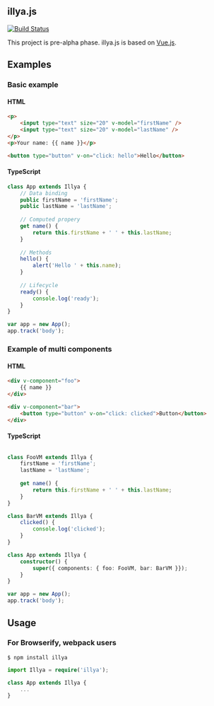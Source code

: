 illya.js
--------
[![Build Status](https://travis-ci.org/pine613/illya.svg?branch=master)](https://travis-ci.org/pine613/illya)

This project is pre-alpha phase.
illya.js is based on [Vue.js](https://github.com/yyx990803/vue).


## Examples
### Basic example
#### HTML
```html
<p>
    <input type="text" size="20" v-model="firstName" />
    <input type="text" size="20" v-model="lastName" />
</p>
<p>Your name: {{ name }}</p>

<button type="button" v-on="click: hello">Hello</button>
```

#### TypeScript
```ts
class App extends Illya {
    // Data binding
    public firstName = 'firstName';
    public lastName = 'lastName';
    
    // Computed propery
    get name() {
        return this.firstName + ' ' + this.lastName;
    }
    
    // Methods
    hello() {
        alert('Hello ' + this.name);
    }
    
    // Lifecycle
    ready() {
        console.log('ready');
    }
}

var app = new App();
app.track('body');
```

### Example of multi components
#### HTML

```html
<div v-component="foo">
    {{ name }}
</div>

<div v-component="bar">
    <button type="button" v-on="click: clicked">Button</button>
</div>
```

#### TypeScript

```ts

class FooVM extends Illya {
    firstName = 'firstName';
    lastName = 'lastName';
    
    get name() {
        return this.firstName + ' ' + this.lastName;
    }
}

class BarVM extends Illya {
    clicked() {
        console.log('clicked');
    }
}

class App extends Illya {
    constructor() {
        super({ components: { foo: FooVM, bar: BarVM }});
    }
}

var app = new App();
app.track('body');
```

## Usage
### For Browserify, webpack users

```
$ npm install illya
```

```ts
import Illya = require('illya');

class App extends Illya {
    ...
}
```